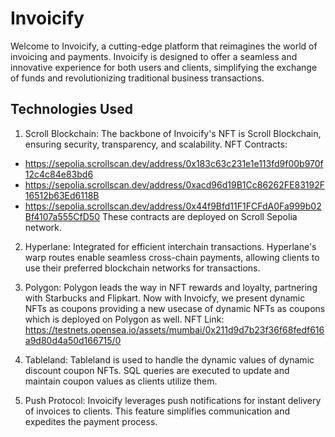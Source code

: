 # Invoicify

Welcome to Invoicify, a cutting-edge platform that reimagines the world of invoicing and payments. Invoicify is designed to offer a seamless and innovative experience for both users and clients, simplifying the exchange of funds and revolutionizing traditional business transactions.

## Technologies Used

1. Scroll Blockchain: The backbone of Invoicify's NFT is Scroll Blockchain, ensuring security, transparency, and scalability.
NFT Contracts:
-	https://sepolia.scrollscan.dev/address/0x183c63c231e1e113fd9f00b970f12c4c84e83bd6
-	https://sepolia.scrollscan.dev/address/0xacd96d19B1Cc86262FE83192F16512b63Ed6118B
-	https://sepolia.scrollscan.dev/address/0x44f9Bfd11F1FCFdA0Fa999b02Bf4107a555CfD50
These contracts are deployed on Scroll Sepolia network.

2. Hyperlane: Integrated for efficient interchain transactions. Hyperlane's warp routes enable seamless cross-chain payments, allowing clients to use their preferred blockchain networks for transactions.

3. Polygon: Polygon leads the way in NFT rewards and loyalty, partnering with Starbucks and Flipkart. Now with Invoicfy, we present dynamic NFTs as coupons providing a new usecase of dynamic NFTs as coupons which is deployed on Polygon as well.
NFT Link: https://testnets.opensea.io/assets/mumbai/0x211d9d7b23f36f68fedf616a9d80d4a50d166715/0

4. Tableland: Tableland is used to handle the dynamic values of dynamic discount coupon NFTs. SQL queries are executed to update and maintain coupon values as clients utilize them.

5. Push Protocol: Invoicify leverages push notifications for instant delivery of invoices to clients. This feature simplifies communication and expedites the payment process.
